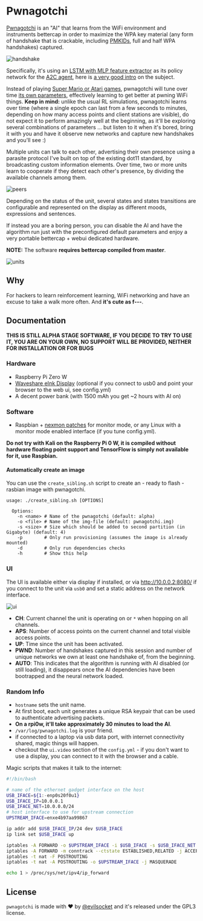 # Pwnagotchi

[Pwnagotchi](https://twitter.com/pwnagotchi) is an "AI" that learns from the WiFi environment and instruments bettercap in order to maximize the WPA key material (any form of handshake that is crackable, including [PMKIDs](https://www.evilsocket.net/2019/02/13/Pwning-WiFi-networks-with-bettercap-and-the-PMKID-client-less-attack/), full and half WPA handshakes) captured.

![handshake](https://i.imgur.com/pdA4vCZ.png)

Specifically, it's using an [LSTM with MLP feature extractor](https://stable-baselines.readthedocs.io/en/master/modules/policies.html#stable_baselines.common.policies.MlpLstmPolicy) as its policy network for the [A2C agent](https://stable-baselines.readthedocs.io/en/master/modules/a2c.html), here is [a very good intro](https://hackernoon.com/intuitive-rl-intro-to-advantage-actor-critic-a2c-4ff545978752) on the subject.

Instead of playing [Super Mario or Atari games](https://becominghuman.ai/getting-mario-back-into-the-gym-setting-up-super-mario-bros-in-openais-gym-8e39a96c1e41?gi=c4b66c3d5ced), pwnagotchi will tune over time [its own parameters](https://github.com/evilsocket/pwnagotchi/blob/master/sdcard/rootfs/root/pwnagotchi/config.yml#L54), effectively learning to get better at pwning WiFi things. **Keep in mind:** unlike the usual RL simulations, pwnagotchi learns over time (where a single epoch can last from a few seconds to minutes, depending on how many access points and client stations are visible), do not expect it to perform amazingly well at the beginning, as it'll be exploring several combinations of parameters ... but listen to it when it's bored, bring it with you and have it observe new networks and capture new handshakes and you'll see :)

Multiple units can talk to each other, advertising their own presence using a parasite protocol I've built on top of the existing dot11 standard, by broadcasting custom information elements. Over time, two or more units learn to cooperate if they detect each other's presence, by dividing the available channels among them.

![peers](https://i.imgur.com/Ywr5aqx.png)

Depending on the status of the unit, several states and states transitions are configurable and represented on the display as different moods, expressions and sentences.

If instead you are a boring person, you can disable the AI and have the algorithm run just with the preconfigured default parameters and enjoy a very portable bettercap + webui dedicated hardware.

**NOTE:** The software **requires bettercap compiled from master**.

![units](https://i.imgur.com/MStjXZF.png)

## Why

For hackers to learn reinforcement learning, WiFi networking and have an excuse to take a walk more often. And **it's cute as f---**.

## Documentation

**THIS IS STILL ALPHA STAGE SOFTWARE, IF YOU DECIDE TO TRY TO USE IT, YOU ARE ON YOUR OWN, NO SUPPORT WILL BE PROVIDED, NEITHER FOR INSTALLATION OR FOR BUGS**

### Hardware

- Raspberry Pi Zero W
- [Waveshare eInk Display](https://www.waveshare.com/2.13inch-e-paper-hat.htm) (optional if you connect to usb0 and point your browser to the web ui, see config.yml)
- A decent power bank (with 1500 mAh you get ~2 hours with AI on)

### Software

- Raspbian + [nexmon patches](https://re4son-kernel.com/re4son-pi-kernel/) for monitor mode, or any Linux with a monitor mode enabled interface (if you tune config.yml).

**Do not try with Kali on the Raspberry Pi 0 W, it is compiled without hardware floating point support and TensorFlow is simply not available for it, use Raspbian.**

#### Automatically create an image

You can use the `create_sibling.sh` script to create an - ready to flash - rasbian image with pwnagotchi.

```shell
usage: ./create_sibling.sh [OPTIONS]

  Options:
    -n <name> # Name of the pwnagotchi (default: alpha)
    -o <file> # Name of the img-file (default: pwnagotchi.img)
    -s <size> # Size which should be added to second partition (in Gigabyte) (default: 4)
    -p        # Only run provisioning (assumes the image is already mounted)
    -d        # Only run dependencies checks
    -h        # Show this help
```

### UI

The UI is available either via display if installed, or via http://10.0.0.2:8080/ if you connect to the unit via `usb0` and set a static address on the network interface.

![ui](https://i.imgur.com/XgIrcur.png)

* **CH**: Current channel the unit is operating on or `*` when hopping on all channels.
* **APS**: Number of access points on the current channel and total visible access points.
* **UP**: Time since the unit has been activated.
* **PWND**: Number of handshakes captured in this session and number of unique networks we own at least one handshake of, from the beginning.
* **AUTO**: This indicates that the algorithm is running with AI disabled (or still loading), it disappears once the AI dependencies have been bootrapped and the neural network loaded.

### Random Info

- `hostname` sets the unit name.
- At first boot, each unit generates a unique RSA keypair that can be used to authenticate advertising packets.
- **On a rpi0w, it'll take approximately 30 minutes to load the AI**.
- `/var/log/pwnagotchi.log` is your friend.
- if connected to a laptop via usb data port, with internet connectivity shared, magic things will happen.
- checkout the `ui.video` section of the `config.yml` - if you don't want to use a display, you can connect to it with the browser and a cable.

Magic scripts that makes it talk to the internet:

```sh
#!/bin/bash

# name of the ethernet gadget interface on the host
USB_IFACE=${1:-enp0s20f0u1}
USB_IFACE_IP=10.0.0.1
USB_IFACE_NET=10.0.0.0/24
# host interface to use for upstream connection
UPSTREAM_IFACE=enxe4b97aa99867

ip addr add $USB_IFACE_IP/24 dev $USB_IFACE
ip link set $USB_IFACE up

iptables -A FORWARD -o $UPSTREAM_IFACE -i $USB_IFACE -s $USB_IFACE_NET -m conntrack --ctstate NEW -j ACCEPT
iptables -A FORWARD -m conntrack --ctstate ESTABLISHED,RELATED -j ACCEPT
iptables -t nat -F POSTROUTING
iptables -t nat -A POSTROUTING -o $UPSTREAM_IFACE -j MASQUERADE

echo 1 > /proc/sys/net/ipv4/ip_forward
```

## License

`pwnagotchi` is made with ♥  by [@evilsocket](https://twitter.com/evilsocket) and it's released under the GPL3 license.



